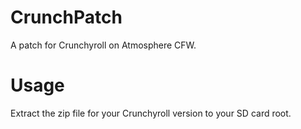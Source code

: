 # CrunchPatch
A patch for Crunchyroll on Atmosphere CFW.

# Usage
Extract the zip file for your Crunchyroll version to your SD card root.
